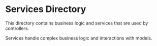 
# Services Directory

This directory contains business logic and services that are used by controllers.

Services handle complex business logic and interactions with models.
